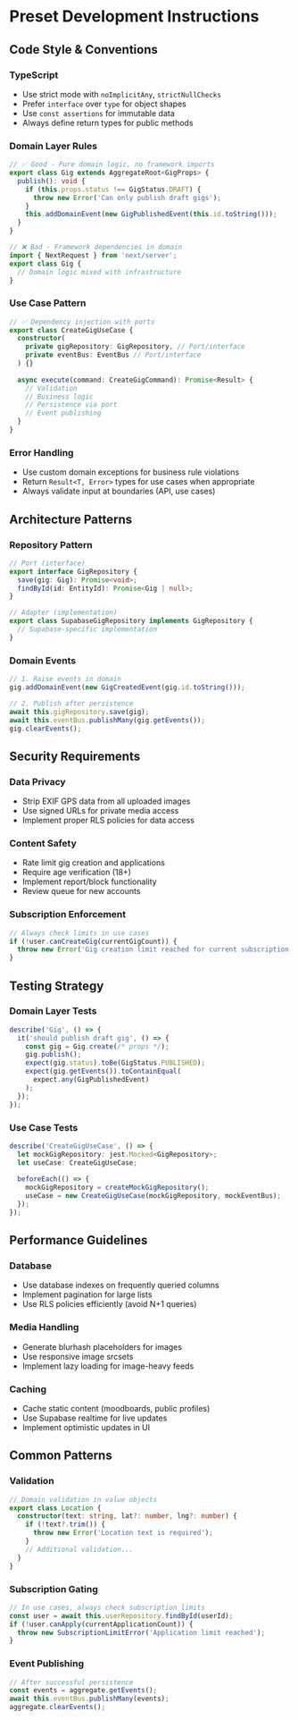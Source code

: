 # Preset Development Instructions

## Code Style & Conventions

### TypeScript
- Use strict mode with `noImplicitAny`, `strictNullChecks`
- Prefer `interface` over `type` for object shapes
- Use `const assertions` for immutable data
- Always define return types for public methods

### Domain Layer Rules
```typescript
// ✅ Good - Pure domain logic, no framework imports
export class Gig extends AggregateRoot<GigProps> {
  publish(): void {
    if (this.props.status !== GigStatus.DRAFT) {
      throw new Error('Can only publish draft gigs');
    }
    this.addDomainEvent(new GigPublishedEvent(this.id.toString()));
  }
}

// ❌ Bad - Framework dependencies in domain
import { NextRequest } from 'next/server';
export class Gig {
  // Domain logic mixed with infrastructure
}
```

### Use Case Pattern
```typescript
// ✅ Dependency injection with ports
export class CreateGigUseCase {
  constructor(
    private gigRepository: GigRepository, // Port/interface
    private eventBus: EventBus // Port/interface  
  ) {}
  
  async execute(command: CreateGigCommand): Promise<Result> {
    // Validation
    // Business logic
    // Persistence via port
    // Event publishing
  }
}
```

### Error Handling
- Use custom domain exceptions for business rule violations
- Return `Result<T, Error>` types for use cases when appropriate
- Always validate input at boundaries (API, use cases)

## Architecture Patterns

### Repository Pattern
```typescript
// Port (interface)
export interface GigRepository {
  save(gig: Gig): Promise<void>;
  findById(id: EntityId): Promise<Gig | null>;
}

// Adapter (implementation)  
export class SupabaseGigRepository implements GigRepository {
  // Supabase-specific implementation
}
```

### Domain Events
```typescript
// 1. Raise events in domain
gig.addDomainEvent(new GigCreatedEvent(gig.id.toString()));

// 2. Publish after persistence
await this.gigRepository.save(gig);
await this.eventBus.publishMany(gig.getEvents());
gig.clearEvents();
```

## Security Requirements

### Data Privacy
- Strip EXIF GPS data from all uploaded images
- Use signed URLs for private media access
- Implement proper RLS policies for data access

### Content Safety
- Rate limit gig creation and applications
- Require age verification (18+)
- Implement report/block functionality
- Review queue for new accounts

### Subscription Enforcement
```typescript
// Always check limits in use cases
if (!user.canCreateGig(currentGigCount)) {
  throw new Error('Gig creation limit reached for current subscription tier');
}
```

## Testing Strategy

### Domain Layer Tests
```typescript
describe('Gig', () => {
  it('should publish draft gig', () => {
    const gig = Gig.create(/* props */);
    gig.publish();
    expect(gig.status).toBe(GigStatus.PUBLISHED);
    expect(gig.getEvents()).toContainEqual(
      expect.any(GigPublishedEvent)
    );
  });
});
```

### Use Case Tests
```typescript
describe('CreateGigUseCase', () => {
  let mockGigRepository: jest.Mocked<GigRepository>;
  let useCase: CreateGigUseCase;
  
  beforeEach(() => {
    mockGigRepository = createMockGigRepository();
    useCase = new CreateGigUseCase(mockGigRepository, mockEventBus);
  });
});
```

## Performance Guidelines

### Database
- Use database indexes on frequently queried columns
- Implement pagination for large lists
- Use RLS policies efficiently (avoid N+1 queries)

### Media Handling  
- Generate blurhash placeholders for images
- Use responsive image srcsets
- Implement lazy loading for image-heavy feeds

### Caching
- Cache static content (moodboards, public profiles)
- Use Supabase realtime for live updates
- Implement optimistic updates in UI

## Common Patterns

### Validation
```typescript
// Domain validation in value objects
export class Location {
  constructor(text: string, lat?: number, lng?: number) {
    if (!text?.trim()) {
      throw new Error('Location text is required');
    }
    // Additional validation...
  }
}
```

### Subscription Gating
```typescript
// In use cases, always check subscription limits
const user = await this.userRepository.findById(userId);
if (!user.canApply(currentApplicationCount)) {
  throw new SubscriptionLimitError('Application limit reached');
}
```

### Event Publishing
```typescript
// After successful persistence
const events = aggregate.getEvents();
await this.eventBus.publishMany(events);
aggregate.clearEvents();
```